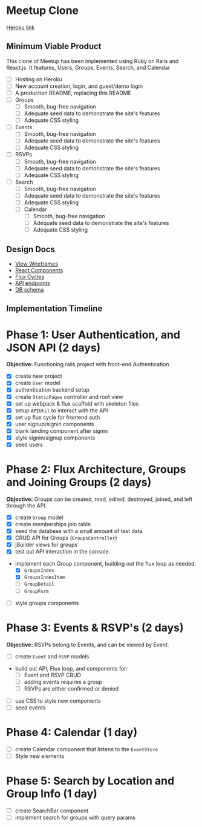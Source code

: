 # Meetup Clone

[Heroku link][heroku]

[heroku]: http://www.meetupclone.herokuapp.com

## Minimum Viable Product

This clone of Meetup has been implemented using Ruby on Rails and React.js.
It features, Users, Groups, Events, Search, and Calendar

- [ ] Hosting on Heroku
- [ ] New account creation, login, and guest/demo login
- [ ] A production README, replacing this README
- [ ] Groups
  - [ ] Smooth, bug-free navigation
  - [ ] Adequate seed data to demonstrate the site's features
  - [ ] Adequate CSS styling
- [ ] Events
  - [ ] Smooth, bug-free navigation
  - [ ] Adequate seed data to demonstrate the site's features
  - [ ] Adequate CSS styling
- [ ] RSVPs
  - [ ] Smooth, bug-free navigation
  - [ ] Adequate seed data to demonstrate the site's features
  - [ ] Adequate CSS styling
- [ ] Search
  - [ ] Smooth, bug-free navigation
  - [ ] Adequate seed data to demonstrate the site's features
  - [ ] Adequate CSS styling
  - [ ] Calendar
    - [ ] Smooth, bug-free navigation
    - [ ] Adequate seed data to demonstrate the site's features
    - [ ] Adequate CSS styling

## Design Docs
* [View Wireframes][views]
* [React Components][components]
* [Flux Cycles][flux-cycles]
* [API endpoints][api-endpoints]
* [DB schema][schema]

[views]: docs/views.md
[components]: docs/components.md
[flux-cycles]: docs/flux-cycles.md
[api-endpoints]: docs/api-endpoints.md
[schema]: docs/schema.md

## Implementation Timeline

# Phase 1: User Authentication, and JSON API (2 days)

**Objective:** Functioning rails project with front-end Authentication

- [x] create new project
- [x] create `User` model
- [x] authentication backend setup
- [x] create `StaticPages` controller and root view
- [x] set up webpack & flux scaffold with skeleton files
- [x] setup `APIUtil` to interact with the API
- [x] set up flux cycle for frontend auth
- [x] user signup/signin components
- [x] blank landing component after signin
- [x] style signin/signup components
- [x] seed users

# Phase 2: Flux Architecture, Groups and Joining Groups (2 days)

**Objective:** Groups can be created, read, edited, destroyed, joined, and left through
the API.

- [x] create `Group` model
- [x] create memberships join table
- [x] seed the database with a small amount of test data
- [x] CRUD API for Groups (`GroupsController`)
- [x] jBuilder views for groups
- [x] test out API interaction in the console.
- implement each Group component, building out the flux loop as needed.
  - [x] `GroupsIndex`
  - [x] `GroupsIndexItem`
  - [ ] `GroupDetail`
  - [ ] `GroupForm`
- [ ] style groups components


# Phase 3: Events & RSVP's (2 days)

**Objective:** RSVPs belong to Events, and can be viewed by Event.

- [ ] create `Event` and `RSVP` models
- build out API, Flux loop, and components for:
  - [ ] Event and RSVP CRUD
  - [ ] adding events requires a group
  - [ ] RSVPs are either confirmed or denied
- [ ] use CSS to style new components
- [ ] seed events

# Phase 4: Calendar (1 day)

- [ ] create Calendar component that listens to the `EventStore`
- [ ] Style new elements

# Phase 5: Search by Location and Group Info (1 day)

- [ ] create SearchBar component
- [ ] implement search for groups with query params

[phase-one]: docs/phases/phase1.md
[phase-two]: docs/phases/phase2.md
[phase-three]: docs/phases/phase3.md
[phase-four]: docs/phases/phase4.md
[phase-five]: docs/phases/phase5.md
